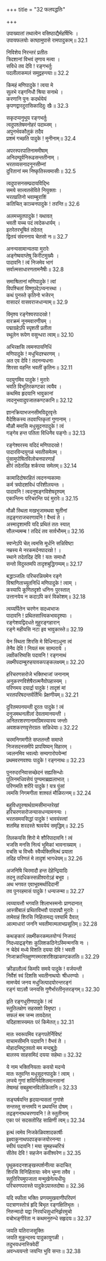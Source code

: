 +++
title = "32 फलपद्धतिः"

+++


उपाख्यातां तथात्वेन वसिष्ठाद्यैर्महर्षिभिः ।  
उपायफलयोः काष्ठामुपासे रामपादुकाम्॥ 32.1

निविशेय निरन्तरं प्रतीतः  
त्रिदशानां विभवं तृणाय मत्वा ।  
सविधे तव देवि ! रङ्गभर्तुः  
पदलीलाकमलं समुद्वहन्त्याः॥ 32.2

किमहं मणिपादुके ! त्वया मे  
सुलभे रङ्गनिधौ श्रिया सनाथे ।  
करणानि पुनः कदर्थयेयं  
कृपणद्वारदुरासिकादिदुः खैः॥ 32.3

सकृदप्यनुभूय रङ्गभर्तुः  
त्वदुपश्लेषमनोहरं पदाब्जम् ।  
अपुनर्भवकौतुकं तदैव  
प्रशमं गच्छति पादुके ! मुनीनाम्॥ 32.4

अपरस्परपातिनाममीषाम्  
अनिदम्पूर्वनिरूढसन्ततीनाम् ।  
भरतव्यसनादनूनसीम्नां  
दुरितानां मम निष्कृतिस्त्वमासीः॥ 32.5

त्वदुपासनसम्प्रदायविद्भिः  
समये सात्त्वतसेविते नियुक्ताः ।  
भरतव्रतिनो भवाम्बुराशिं  
कतिचित् काञ्चनपादुके ! तरन्ति॥ 32.6

अलमच्युतपादुके ! यथावत्  
भवती यच्च पदं त्वदेकधार्यम् ।  
इतरेतरभूषितं तदेतत्  
द्वितयं संवननाय चेतसो नः॥ 32.7

अनन्यसामान्यतया मुरारेः  
अङ्गेष्ववाप्तेषु किरीटमुख्यैः ।  
पादावनि ! त्वं निजमेव भागं  
सर्वात्मसाधारणतामनैषीः॥ 32.8

समाश्रितानां मणिपादुके ! त्वां  
विपश्चितां विष्णुपदेऽप्यनास्था ।  
कथं पुनस्ते कृतिनो भजेरन्  
वासादरं वासवराजधान्याम्॥ 32.9

विमृश्य रङ्गेश्वरपादरक्षे !  
वारक्रमं नूनमवारणीयम् ।  
पद्माग्रहेऽपि स्पृशती प्रतीता  
स्थूलेन रूपेण वसुन्धरा त्वाम्॥ 32.10

अभिरक्षसि त्वमनपायनिधिं  
मणिपादुके ! मधुभिदश्चरणम् ।  
अत एव देवि ! तदनन्यधनाः  
शिरसा वहन्ति भवतीं कृतिनः॥ 32.11

पदयुगमिव पादुके ! मुरारेः  
भवति विभूतिरकण्टका त्वयैव ।  
कथमिव हृदयानि भावुकानां  
त्वदनुभवादुपजातकण्टकानि॥ 32.12

ज्ञानक्रियाभजनसीमविदूरवृत्तेः  
वैदेशिकस्य तदवाप्तिकृतां गुणानाम् ।  
मौळौ ममासि मधुसूदनपादुके ! त्वं  
गङ्गेव हन्त पतिता विधिनैव पङ्गोः॥ 32.13

रङ्गेश्वरस्य यदिदं मणिपादरक्षे !  
पादारविन्दयुगळं भवतीसमेतम् ।  
पुंसामुपोषितविलोचनपारणार्हं  
क्षीरं तदेतदिह शर्करया समेतम्॥ 32.14

कामादिदोषरहितं त्वदनन्यकामाः  
कर्म त्रयोदशविधं परिशीलयन्तः ।  
पादावनि ! त्वदनुषङ्गविशेषदृश्यम्  
एकान्तिनः परिचरन्ति पदं मुरारेः॥ 32.15

मौळौ स्थिता मखभुजामथवा श्रुतीनां  
तद्रङ्गराजचरणावनि ! वैभवं ते ।  
अस्मादृशामपि यदि प्रथितं ततः स्यात्  
सौलभ्यमम्ब ! तदिदं तव सार्वभौमम्॥ 32.16

स्वप्नेऽपि चेत् त्वमसि मूर्धनि सन्निविष्टा  
नम्रस्य मे नरकमर्दनपादरक्षे ! ।  
स्थाने तदेतदिह देवि ! यतः समाधौ  
सन्तो विदुस्तमपि तादृशबुद्धिगम्यम्॥ 32.17

बद्धाञ्जलिः परिचरन्नियमेन रङ्गे  
विश्राणिताच्युतनिधिं मणिपादुके ! त्वाम् ।  
कस्यापि कूणितदृशो धनिनः पुरस्तात्  
उत्तानयेय न कदाऽपि करं विकोशम्॥ 32.18

त्वय्यर्पितेन चरणेन सदध्वभाजः  
पादावनि ! प्रथितसात्त्विकभावदृश्याः ।  
रङ्गेशवद्विदधते मुहुरङ्गहारान्  
रङ्गे महीयसि नटा इव भावुकास्ते॥ 32.19

येन स्थिता शिरसि मे विधिनाऽधुना त्वं  
तेनैव देवि ! नियतं मम साम्पराये ।  
लक्षीकरिष्यसि पदावनि ! रङ्गनाथं  
लक्ष्मीपदाम्बुरुहयावकपङ्कलक्ष्यम्॥ 32.20

हरिचरणसरोजे भक्तिभाजां जनानाम्  
अनुकरणविशेषैरात्मनैवोपहास्यम् ।  
परिणमय दयार्द्रा पादुके ! तादृशं मां  
भरतपरिषदन्तर्वर्तिभिः प्रेक्षणीयम्॥ 32.21

दुरितमपनयन्ती दूरतः पादुके ! त्वं  
दनुजमथनलीलां देवतामानयन्ती ।  
अनितरशरणानामग्रिमस्यास्य जन्तोः  
अवशकरणवृत्तेरग्रतः सन्निधेयाः॥ 32.22

चरमनिगमगीते सप्ततन्तौ समाप्ते  
निजसदनसमीपे प्रापयिष्यन् विहारम् ।  
ज्वलनमिव भवत्योः सम्यगारोपयेन्मां  
प्रथमवरणवश्यः पादुके ! रङ्गनाथः॥ 32.23

पुनरुदरनिवासच्छेदनं सह्यसिन्धोः  
पुलिनमधिवसेयं पुण्यमाब्रह्मलाभात् ।  
परिणमति शरीरे पादुके ! यत्र पुंसां  
त्वमसि निगमगीता शाश्वतं मौळिरत्नम्॥ 32.24

बहुविधपुरुषार्थग्रामसीमान्तरेखां  
हरिचरणसरोजन्यासधन्यामनन्यः ।  
भरतसमयसिद्धां पादुके ! भावयंस्त्वां  
शतमिह शरदस्ते श्रावयेयं समृद्धिम्॥ 32.25

तिलकयसि शिरो मे शौरिपादावनि ! त्वं  
भजसि मनसि नित्यं भूमिकां भावनाख्याम् ।  
वचसि च विभवैः स्वैर्व्यक्तिमित्थं प्रयाता  
तदिह परिणतं मे तादृशं भागधेयम्॥ 32.26

अजनिषि चिरमादौ हन्त देहेन्द्रियादिः  
तदनु तदधिकस्सन्नीश्वरोऽहं बभूव ।  
अथ भगवत एवाभूवमर्थादिदानीं  
तव पुनरहमासं पादुके ! धन्यजन्मा॥ 32.27

त्वय्यायत्तौ भगवति शिलाभस्मनोः प्राणदानात्  
आस्त्रीबालं प्रथितविभवौ पादपद्मौ मुरारेः ।  
तामेवाहं शिरसि निहितामद्य पश्यामि दैवात्  
आत्माधारां जननि भवतीमात्मलाभप्रसूतिम्॥ 32.28

कथङ्कारं लक्ष्मीकरकमलयोग्यं निजपदं  
निदध्याद्रङ्गेशः कुलिशकठिनेऽस्मिन्मनसि नः ।  
न चेदेवं मध्ये विशति दयया देवि ! भवती  
निजाक्रान्तिक्षुण्णस्मरशरशिखाकण्टकततिः॥ 32.29

क्रीडालौल्यं किमपि समये पादुके ! वर्जयन्ती  
निर्वेशं स्वं दिशसि भवतीनाथयोः श्रीधरण्योः ।  
मामप्येवं जनय मधुजित्पादयोरन्तरङ्गं  
रङ्गं याऽसौ जनयसि गुणैर्भारतीनृत्तरङ्गम्॥ 32.30

इति रङ्गधुरीणपादुके ! त्वं  
स्तुतिलक्षेण सहस्रशो विमृष्टा ।  
सफलं मम जन्म तावदेतत्  
यदिहाशास्यमतः परं किमेतत्॥ 32.31

मातः स्वरूपमिव रङ्गपतेर्निविष्टं  
वाचामसीमनि पदावनि ! वैभवं ते ।  
मोहादभिष्टुतवतो मम मन्दबुद्धेः  
बालस्य साहसमिदं दयया सहेथाः॥ 32.32

ये नाम भक्तिनियताः कवयो मदन्ये  
मातः स्तुवन्ति मधुसूदनपादुके ! त्वाम् ।  
लप्स्ये गुणां शविनिवेशितमानसानां  
तेषामहं सबहुमानविलोकितानि॥ 32.33

सङ्घर्षयन्ति हृदयान्यसतां गुणांशे  
सन्तस्तु सन्तमपि न प्रथयन्ति दोषम् ।  
तद्रङ्गनाथचरणावनि ! ते स्तुतीनाम्  
एका परं सदसतोरिह साक्षिणी त्वम्॥ 32.34

इत्थं त्वमेव निजकेळिवशादकार्षीः  
इक्ष्वाकुनाथपदपङ्कजयोरनन्या ।  
स्वीयं पदावनि ! मया सुमहच्चरित्रं  
सीतेव देवि ! सहजेन कवीश्वरेण॥ 32.35

पृथुकवदनशङ्खस्पर्शनीत्या कदाचित्  
शिरसि विनिहितायाः स्वेन भूम्ना तवैव ।  
स्तुतिरियमुपजाता मन्मुखेनेत्यधीयुः  
परिचरणपरास्ते पादुकेऽपास्तदोषाः॥ 32.36

यदि स्फीता भक्तिः प्रणयमुखवाणीपरिपणं  
पदत्राणस्तोत्रं हृदि बिभृत रङ्गक्षितिभृतः ।  
निरुन्मादो यद्वा निरवधिसुधानिर्झरमुचो  
वचोभङ्गीरेता न कथमनुरुन्धे सहृदयः॥ 32.37

जयति यतिराजसूक्तिः  
जयति मुकुन्दस्य पादुकायुगळी ।  
तदुभयधनास्त्रिवेदीं  
अवन्ध्ययन्तो जयन्ति भुवि सन्तः॥ 32.38

